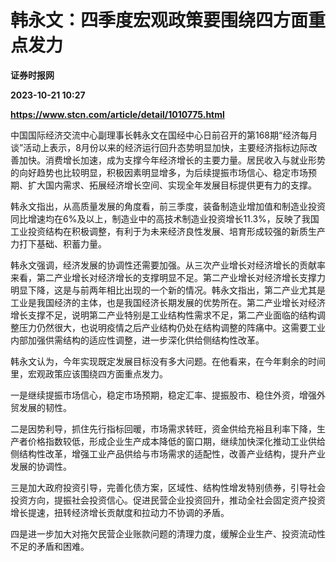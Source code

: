 # 韩永文：四季度宏观政策要围绕四方面重点发力
**证券时报网**

**2023-10-21 10:27**

**https://www.stcn.com/article/detail/1010775.html**

中国国际经济交流中心副理事长韩永文在国经中心日前召开的第168期“经济每月谈”活动上表示，8月份以来的经济运行回升态势明显加快，主要经济指标边际改善加快。消费增长加速，成为支撑今年经济增长的主要力量。居民收入与就业形势的向好趋势也比较明显，积极因素明显增多，为后续提振市场信心、稳定市场预期、扩大国内需求、拓展经济增长空间、实现全年发展目标提供更有力的支撑。

韩永文指出，从高质量发展的角度看，前三季度，装备制造业增加值和制造业投资同比增速均在6%及以上，制造业中的高技术制造业投资增长11.3%，反映了我国工业投资结构在积极调整，有利于为未来经济良性发展、培育形成较强的新质生产力打下基础、积蓄力量。

韩永文强调，经济发展的协调性还需要加强。从三次产业增长对经济增长的贡献率来看，第二产业增长对经济增长的支撑明显不足。第二产业增长对经济增长支撑力明显下降，这是与前两年相比出现的一个新的情况。韩永文指出，第二产业尤其是工业是我国经济的主体，也是我国经济长期发展的优势所在。第二产业增长对经济增长支撑不足，说明第二产业特别是工业结构性需求不足，第二产业面临的结构调整压力仍然很大，也说明疫情之后产业结构仍处在结构调整的阵痛中。这需要工业内部加强供需结构的适应性调整，进一步深化供给侧结构性改革。

韩永文认为，今年实现既定发展目标没有多大问题。在他看来，在今年剩余的时间里，宏观政策应该围绕四方面重点发力。

一是继续提振市场信心，稳定市场预期，稳定汇率、提振股市、稳住外资，增强外贸发展的韧性。

二是因势利导，抓住先行指标回暖，市场需求转旺，资金供给充裕且利率下降，生产者价格指数较低，形成企业生产成本降低的窗口期，继续加快深化推动工业供给侧结构性改革，增强工业产品供给与市场需求的适配性，改善产业结构，提升产业发展的协调性。

三是加大政府投资引导，完善化债方案，区域性、结构性增发特别债券，引导社会投资方向，提振社会投资信心。促进民营企业投资回升，推动全社会固定资产投资增长提速，扭转经济增长贡献度和拉动力不协调的矛盾。

四是进一步加大对拖欠民营企业账款问题的清理力度，缓解企业生产、投资流动性不足的矛盾和困难。